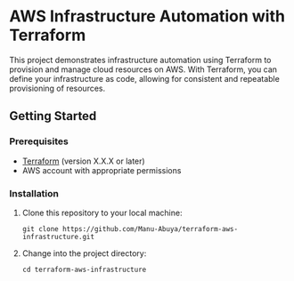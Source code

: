 # AWS Infrastructure Automation with Terraform

This project demonstrates infrastructure automation using Terraform to provision and manage cloud resources on AWS. With Terraform, you can define your infrastructure as code, allowing for consistent and repeatable provisioning of resources.

## Getting Started

### Prerequisites

- [Terraform](https://www.terraform.io/downloads.html) (version X.X.X or later)
- AWS account with appropriate permissions

### Installation

1. Clone this repository to your local machine:
   ```shell
   git clone https://github.com/Manu-Abuya/terraform-aws-infrastructure.git

2. Change into the project directory:
    ```
    cd terraform-aws-infrastructure
